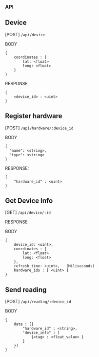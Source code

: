 ### API



## Device

[POST] `/api/device`

BODY

```
{
    coordinates : {
        lat: <float>
        long: <float>
    }
}
```

RESPONSE
```
{
    <device_id> : <uint>
}

```

## Register hardware

[POST] `/api/hardware/:device_id`

BODY

```
{
  "name": <string>,
  "type": <string>
}                    
```

RESPONSE:

```
{
    "hardware_id" : <uint>
}
```


## Get Device Info

[GET] `/api/device/:id`

RESPONSE

BODY
```
{
    device_id: <uint>,
    coordinates : {
        lat: <float>
        long: <float>
    },
    refresh_time: <uint>,   (Miliseconds)
    hardware_ids : [ <uint> ]
}
```

## Send reading

[POST] `/api/reading/:device_id`

BODY
```
{
    data : [{
        "hardware_id" : <string>,
        "device_info" : [
            {<tag> : <float_value> }
        ]
    }]
}
```
